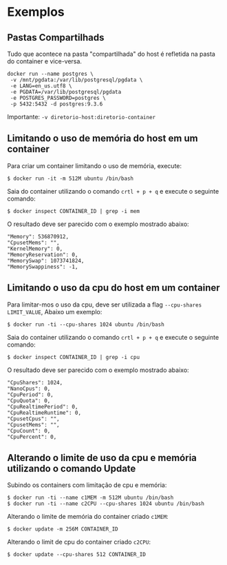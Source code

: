 # Exemplos

## Pastas Compartilhads

Tudo que acontece na pasta "compartilhada" do host é refletida na pasta do container e vice-versa.

```
docker run --name postgres \
 -v /mnt/pgdata:/var/lib/postgresql/pgdata \
 -e LANG=en_us.utf8 \
 -e PGDATA=/var/lib/postgresql/pgdata
 -e POSTGRES_PASSWORD=postgres \
 -p 5432:5432 -d postgres:9.3.6
```

Importante: `-v diretorio-host:diretorio-container`

## Limitando o uso de memória do host em um container

Para criar um container limitando o uso de memória, execute:

```
$ docker run -it -m 512M ubuntu /bin/bash
```

Saia do container utilizando o comando `crtl + p + q` e execute o seguinte comando:

```
$ docker inspect CONTAINER_ID | grep -i mem
```

O resultado deve ser parecido com o exemplo mostrado abaixo:

```
"Memory": 536870912,
"CpusetMems": "",
"KernelMemory": 0,
"MemoryReservation": 0,
"MemorySwap": 1073741824,
"MemorySwappiness": -1,
```

## Limitando o uso da cpu do host em um container

Para limitar-mos o uso da cpu, deve ser utilizada a flag `--cpu-shares LIMIT_VALUE`, Abaixo um exemplo:

```
$ docker run -ti --cpu-shares 1024 ubuntu /bin/bash
```

Saia do container utilizando o comando `crtl + p + q` e execute o seguinte comando:

```
$ docker inspect CONTAINER_ID | grep -i cpu
```

O resultado deve ser parecido com o exemplo mostrado abaixo:

```
"CpuShares": 1024,
"NanoCpus": 0,
"CpuPeriod": 0,
"CpuQuota": 0,
"CpuRealtimePeriod": 0,
"CpuRealtimeRuntime": 0,
"CpusetCpus": "",
"CpusetMems": "",
"CpuCount": 0,
"CpuPercent": 0,
```

## Alterando o limite de uso da cpu e memória utilizando o comando Update

Subindo os containers com limitação de cpu e memória:

```
$ docker run -ti --name c1MEM -m 512M ubuntu /bin/bash
$ docker run -ti --name c2CPU --cpu-shares 1024 ubuntu /bin/bash
```

Alterando o limite de memória do container criado `c1MEM`:

```
$ docker update -m 256M CONTAINER_ID
```

Alterando o limit de cpu do container criado `c2CPU`:

```
$ docker update --cpu-shares 512 CONTAINER_ID
```
